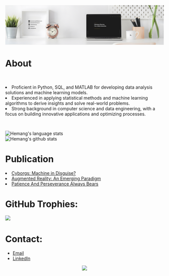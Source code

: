 <!--hemangsharma/hemangsharma is a ✨ special ✨ repository because its `README.md` (this file) appears on your GitHub profile.-->
<img src="https://github.com/hemangsharma/hemangsharma/blob/main/linkedinbackgorund2.001.jpeg">
<h1>About</h1><br>

<p>

<li>Proficient in Python, SQL, and MATLAB for developing data analysis solutions and machine learning models.</li>
<li>Experienced in applying statistical methods and machine learning algorithms to derive insights and solve real-world problems.</li>
<li>Strong background in computer science and data engineering, with a focus on building innovative applications and optimizing processes.</li>
</p><br>

![Hemang's language stats](https://github-readme-stats.vercel.app/api/top-langs/?username=hemangsharma&langs_count=15&theme=highcontrast&hide_border=false&include_all_commits=true&count_private=true&layout=compact)<br>
![Hemang's github stats](https://github-readme-stats.vercel.app/api?username=hemangsharma&show_icons=true&theme=dark)


<h1>Publication</h1>
<a href="https://www.irjet.net/archives/V7/i5/IRJET-V7I533.pdf"><li>Cyborgs: Machine in Disguise?</li></a>
<a href="https://www.irjet.net/archives/V9/i9/IRJET-V9I923.pdf"><li>Augmented Reality: An Emerging Paradigm</li></a>
<a href="https://www.linkedin.com/pulse/patience-perseverance-always-bears-hemang-sharma/"><li>Patience And Perseverance Always Bears</li></a>

# GitHub Trophies:<br>
![](https://github-profile-trophy.vercel.app/?username=hemangsharma&theme=matrix&no-frame=true&no-bg=true&margin-w=4)
<br>

# Contact:
<ul>
	<li><a href="mailto:sharma.hemang@outlook.com" target="_blank">Email</a></li>
	<li><a href="https://linkedin.com/in/sharmahemang/" target="_blank">LinkedIn</a></li>
</ul>

<p align=center>
<img height="25" src="https://komarev.com/ghpvc/?username=hemangsharma&color=red" />
<a href="https://github.com/hemangsharma">
</a>
</p>

